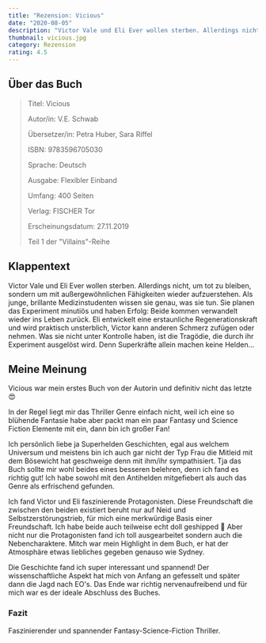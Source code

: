 ```yaml
---
title: "Rezension: Vicious"
date: "2020-08-05"
description: "Victor Vale und Eli Ever wollen sterben. Allerdings nicht, um tot zu bleiben, sondern um mit außergewöhnlichen Fähigkeiten wieder aufzuerstehen. Als junge, brillante Medizinstudenten wissen sie genau, was sie tun. Sie planen das Experiment minutiös und haben Erfolg: Beide kommen verwandelt wieder ins Leben zurück."
thumbnail: vicious.jpg
category: Rezension
rating: 4.5
---
```


## Über das Buch
> Titel: Vicious
>
> Autor/in: V.E. Schwab
>
> Übersetzer/in: Petra Huber, Sara Riffel
>
> ISBN: 9783596705030
>
> Sprache: Deutsch
>
> Ausgabe: Flexibler Einband
>
> Umfang: 400 Seiten
>
> Verlag: FISCHER Tor
>
> Erscheinungsdatum: 27.11.2019
>
> Teil 1 der "Villains"-Reihe

## Klappentext
Victor Vale und Eli Ever wollen sterben. Allerdings nicht, um tot zu bleiben, sondern um mit außergewöhnlichen Fähigkeiten wieder aufzuerstehen. Als junge, brillante Medizinstudenten wissen sie genau, was sie tun. Sie planen das Experiment minutiös und haben Erfolg: Beide kommen verwandelt wieder ins Leben zurück. Eli entwickelt eine erstaunliche Regenerationskraft und wird praktisch unsterblich, Victor kann anderen Schmerz zufügen oder nehmen.
Was sie nicht unter Kontrolle haben, ist die Tragödie, die durch ihr Experiment ausgelöst wird. Denn Superkräfte allein machen keine Helden...

## Meine Meinung

Vicious war mein erstes Buch von der Autorin und definitiv nicht das letzte 😍

In der Regel liegt mir das Thriller Genre einfach nicht, weil ich eine so blühende Fantasie habe aber packt man ein paar Fantasy und Science Fiction Elemente mit ein, dann bin ich großer Fan!

Ich persönlich liebe ja Superhelden Geschichten, egal aus welchem Universum und meistens bin ich auch gar nicht der Typ Frau die Mitleid mit dem Bösewicht hat geschweige denn mit ihm/ihr sympathisiert. Tja das Buch sollte mir wohl beides eines besseren belehren, denn ich fand es richtig gut! Ich habe sowohl mit den Antihelden mitgefiebert als auch das Genre als erfrischend gefunden.

Ich fand Victor und Eli faszinierende Protagonisten. Diese Freundschaft die zwischen den beiden existiert beruht nur auf Neid und Selbstzerstörungstrieb, für mich eine merkwürdige Basis einer Freundschaft. Ich habe beide auch teilweise echt doll geshipped 🙊 Aber nicht nur die Protagonisten fand ich toll ausgearbeitet sondern auch die Nebencharaktere. Mitch war mein Highlight in dem Buch, er hat der Atmosphäre etwas liebliches gegeben genauso wie Sydney.

Die Geschichte fand ich super interessant und spannend! Der wissenschaftliche Aspekt hat mich von Anfang an gefesselt und später dann die Jagd nach EO's. Das Ende war richtig nervenaufreibend und für mich war es der ideale Abschluss des Buches.

### Fazit
Faszinierender und spannender Fantasy-Science-Fiction Thriller.
